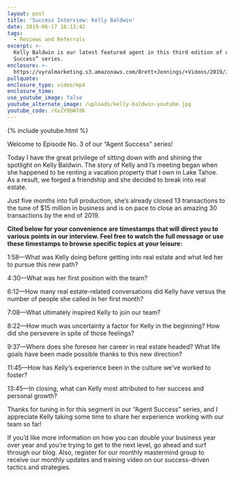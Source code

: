 ```yaml
---
layout: post
title: 'Success Interview: Kelly Baldwin'
date: 2019-06-17 18:13:42
tags:
  - Reviews and Referrals
excerpt: >-
  Kelly Baldwin is our latest featured agent in this third edition of our “Agent
  Success” series.
enclosure: >-
  https://vyralmarketing.s3.amazonaws.com/Brett+Jennings/+Videos/2019/June/Real+Estate+Experts-+Success+Interview-+Kelly+Baldwin.mp4
pullquote:
enclosure_type: video/mp4
enclosure_time:
use_youtube_image: false
youtube_alternate_image: /uploads/kelly-baldwin-youtube.jpg
youtube_code: rXxZY9bW7dk
---
```


{% include youtube.html %}

Welcome to Episode No. 3 of our “Agent Success” series\!&nbsp;

Today I have the great privilege of sitting down with and shining the spotlight on Kelly Baldwin. The story of Kelly and I’s meeting began when she happened to be renting a vacation property that I own in Lake Tahoe. As a result, we forged a friendship and she decided to break into real estate.&nbsp;

Just five months into full production, she’s already closed 13 transactions to the tune of $15 million in business and is on pace to close an amazing 30 transactions by the end of 2019. &nbsp; &nbsp; &nbsp;

**Cited below for your convenience are timestamps that will direct you to various points in our interview. Feel free to watch the full message or use these timestamps to browse specific topics at your leisure:**&nbsp;

1:58—What was Kelly doing before getting into real estate and what led her to pursue this new path?&nbsp;

4:30—What was her first position with the team?&nbsp;

6:12—How many real estate-related conversations did Kelly have versus the number of people she called in her first month?&nbsp;

7:08—What ultimately inspired Kelly to join our team?&nbsp;

8:22—How much was uncertainty a factor for Kelly in the beginning? How did she persevere in spite of those feelings?&nbsp;

9:37—Where does she foresee her career in real estate headed? What life goals have been made possible thanks to this new direction?&nbsp;

11:45—How has Kelly’s experience been in the culture we’ve worked to foster?&nbsp;

13:45—In closing, what can Kelly most attributed to her success and personal growth?&nbsp;

Thanks for tuning in for this segment in our “Agent Success” series, and I appreciate Kelly taking some time to share her experience working with our team so far\!&nbsp;

If you’d like more information on how you can double your business year over year and you’re trying to get to the next level, go ahead and surf through our blog. Also, register for our monthly mastermind group to receive our monthly updates and training video on our success-driven tactics and strategies.